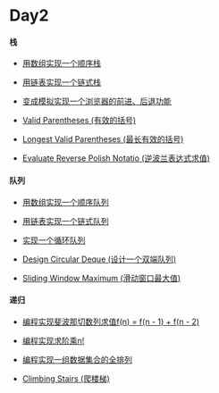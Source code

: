 # Day2

#### 栈

- [用数组实现一个顺序栈]()

- [用链表实现一个链式栈]()

- [变成模拟实现一个浏览器的前进、后退功能]()

- [Valid Parentheses (有效的括号)](https://github.com/A11Might/SomePracticeCode/blob/master/leetCode/ValidParentheses.java)

- [Longest Valid Parentheses (最长有效的括号)](https://github.com/A11Might/SomePracticeCode/blob/master/leetCode/LongestValidParentheses.java)

- [Evaluate Reverse Polish Notatio (逆波兰表达式求值)](https://github.com/A11Might/SomePracticeCode/blob/master/leetCode/EvaluateReversePolishNotatio.java)

#### 队列

- [用数组实现一个顺序队列]()

- [用链表实现一个链式队列]()

- [实现一个循环队列]()

- [Design Circular Deque (设计一个双端队列)](https://github.com/A11Might/SomePracticeCode/blob/master/leetCode/DesignCircularDeque.java)

- [Sliding Window Maximum (滑动窗口最大值)](https://github.com/A11Might/SomePracticeCode/blob/master/leetCode/MaxSlidingWindow.java)

#### 递归

- [编程实现斐波那切数列求值f(n) = f(n - 1) + f(n - 2)]()

- [编程实现求阶乘n!]()

- [编程实现一组数据集合的全排列]()

- [Climbing Stairs (爬楼梯)](https://github.com/A11Might/SomePracticeCode/blob/master/leetCode/ClimbingStairs.java)
